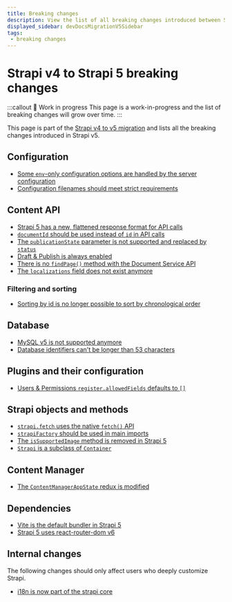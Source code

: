 ```yaml
---
title: Breaking changes
description: View the list of all breaking changes introduced between Strapi v4 and v5.
displayed_sidebar: devDocsMigrationV5Sidebar
tags:
 - breaking changes
---
```


# Strapi v4 to Strapi 5 breaking changes

:::callout 🚧  Work in progress
This page is a work-in-progress and the list of breaking changes will grow over time.
:::

This page is part of the [Strapi v4 to v5 migration](/dev-docs/migration/v4-to-v5/introduction) and lists all the breaking changes introduced in Strapi v5.

## Configuration

* [Some `env`-only configuration options are handled by the server configuration](/dev-docs/migration/v4-to-v5/breaking-changes/removed-support-for-some-env-options)
* [Configuration filenames should meet strict requirements](/dev-docs/migration/v4-to-v5/breaking-changes/strict-requirements-config-files)

## Content API

* [Strapi 5 has a new, flattened response format for API calls](/dev-docs/migration/v4-to-v5/breaking-changes/new-response-format)
* [`documentId` should be used instead of `id` in API calls](/dev-docs/migration/v4-to-v5/breaking-changes/use-document-id)
* [The `publicationState` parameter is not supported and replaced by `status`](/dev-docs/migration/v4-to-v5/breaking-changes/publication-state-removed)
* [Draft & Publish is always enabled](/dev-docs/migration/v4-to-v5/breaking-changes/draft-and-publish-always-enabled)
* [There is no `findPage()` method with the Document Service API](/dev-docs/migration/v4-to-v5/breaking-changes/no-find-page-in-document-service)
* [The `localizations` field does not exist anymore](/dev-docs/migration/v4-to-v5/breaking-changes/no-localizations-field)

### Filtering and sorting

* [Sorting by id is no longer possible to sort by chronological order](/dev-docs/migration/v4-to-v5/breaking-changes/sort-by-id)

## Database

- [MySQL v5 is not supported anymore](/dev-docs/migration/v4-to-v5/breaking-changes/mysql5-unsupported)
- [Database identifiers can't be longer than 53 characters](/dev-docs/migration/v4-to-v5/breaking-changes/database-identifiers-shortened)

## Plugins and their configuration

- [Users & Permissions `register.allowedFields` defaults to `[]`](/dev-docs/migration/v4-to-v5/breaking-changes/register-allowed-fields)

## Strapi objects and methods

- [`strapi.fetch` uses the native `fetch()` API](/dev-docs/migration/v4-to-v5/breaking-changes/fetch)
- [`strapiFactory` should be used in main imports](/dev-docs/migration/v4-to-v5/breaking-changes/strapi-imports)
- [The `isSupportedImage` method is removed in Strapi 5](/dev-docs/migration/v4-to-v5/breaking-changes/is-supported-image-removed)
- [`Strapi` is a subclass of `Container`](/dev-docs/migration/v4-to-v5/breaking-changes/strapi-container)

## Content Manager

- [The `ContentManagerAppState` redux is modified](/dev-docs/migration/v4-to-v5/breaking-changes/redux-content-manager-app-state)

## Dependencies

- [Vite is the default bundler in Strapi 5](/dev-docs/migration/v4-to-v5/breaking-changes/vite)
- [Strapi 5 uses react-router-dom v6](/dev-docs/migration/v4-to-v5/breaking-changes/react-router-dom-6)

## Internal changes

The following changes should only affect users who deeply customize Strapi.

* [i18n is now part of the strapi core](/dev-docs/migration/v4-to-v5/breaking-changes/i18n-content-manager-locale)
